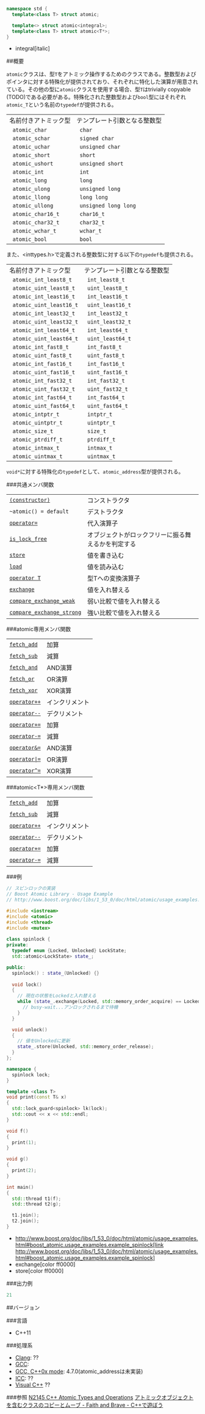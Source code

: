 ```cpp
namespace std {
  template<class T> struct atomic;

  template<> struct atomic<integral>;
  template<class T> struct atomic<T*>;
}
```
* integral[italic]

##概要

`atomic`クラスは、型`T`をアトミック操作するためのクラスである。整数型およびポインタに対する特殊化が提供されており、それぞれに特化した演算が用意されている。その他の型に`atomic`クラスを使用する場合、型`T`はtrivially copyable (TODO)である必要がある。特殊化された整数型および`bool`型にはそれぞれ`atomic_T`という名前の`typedef`が提供される。

| | |
|-----------------------------|--------------------------------|
| 名前付きアトミック型 | テンプレート引数となる整数型 |
|` atomic_char` |` char` |
|` atomic_schar` |` signed char` |
|` atomic_uchar` |` unsigned char` |
|` atomic_short` |` short` |
|` atomic_ushort` |` unsigned short` |
|` atomic_int` |` int` |
|` atomic_long` |` long` |
|` atomic_ulong` |` unsigned long` |
|` atomic_llong` |` long long` |
|` atomic_ullong` |` unsigned long long` |
|` atomic_char16_t` |` char16_t` |
|` atomic_char32_t` |` char32_t` |
|` atomic_wchar_t` |` wchar_t` |
|` atomic_bool` |` bool` |
また、<inttypes.h>で定義される整数型に対する以下の`typedef`も提供される。

| | |
|-----------------------------------|----------------------------|
| 名前付きアトミック型 | テンプレート引数となる整数型 |
|` atomic_int_least8_t` |` int_least8_t` |
|` atomic_uint_least8_t` |` uint_least8_t` |
|` atomic_int_least16_t` |` int_least16_t` |
|` atomic_uint_least16_t` |` uint_least16_t` |
|` atomic_int_least32_t` |` int_least32_t` |
|` atomic_uint_least32_t` |` uint_least32_t` |
|` atomic_int_least64_t` |` int_least64_t` |
|` atomic_uint_least64_t` |` uint_least64_t` |
|` atomic_int_fast8_t` |` int_fast8_t` |
|` atomic_uint_fast8_t` |` uint_fast8_t` |
|` atomic_int_fast16_t` |` int_fast16_t` |
|` atomic_uint_fast16_t` |` uint_fast16_t` |
|` atomic_int_fast32_t` |` int_fast32_t` |
|` atomic_uint_fast32_t` |` uint_fast32_t` |
|` atomic_int_fast64_t` |` int_fast64_t` |
|` atomic_uint_fast64_t` |` uint_fast64_t` |
|` atomic_intptr_t` |` intptr_t` |
|` atomic_uintptr_t` |` uintptr_t` |
|` atomic_size_t` |` size_t` |
|` atomic_ptrdiff_t` |` ptrdiff_t` |
|` atomic_intmax_t` |` intmax_t` |
|` atomic_uintmax_t` |` uintmax_t` |
`void*`に対する特殊化の`typedef`として、`atomic_address`型が提供される。

###共通メンバ関数

| | |
|------------------------------------------------------------------------------------------------------------------------------------------|--------------------------|
| [`(constructor)`](https://sites.google.com/site/cpprefjp/reference/atomic/atomic/atomic) | コンストラクタ |
| `~atomic() = default` | デストラクタ |
| [`operator=`](https://sites.google.com/site/cpprefjp/reference/atomic/atomic/op_assign) | 代入演算子 |
| [`is_lock_free`](https://sites.google.com/site/cpprefjp/reference/atomic/atomic/is_lock_free) | オブジェクトがロックフリーに振る舞えるかを判定する |
| [`store`](https://sites.google.com/site/cpprefjp/reference/atomic/atomic/store) | 値を書き込む |
| [`load`](https://sites.google.com/site/cpprefjp/reference/atomic/atomic/load) | 値を読み込む |
| [`operator T`](https://sites.google.com/site/cpprefjp/reference/atomic/atomic/op_t) | 型Tへの変換演算子 |
| [`exchange`](https://sites.google.com/site/cpprefjp/reference/atomic/atomic/exchange) | 値を入れ替える |
| [`compare_exchange_weak`](https://sites.google.com/site/cpprefjp/reference/atomic/atomic/compare_exchange_weak) | 弱い比較で値を入れ替える |
| [`compare_exchange_strong`](https://sites.google.com/site/cpprefjp/reference/atomic/atomic/compare_exchange_strong) | 強い比較で値を入れ替える |

###atomic<integral>専用メンバ関数

| | |
|---------------------------------------------------------------------------------------------------------------------|--------|
| [`fetch_add`](https://sites.google.com/site/cpprefjp/reference/atomic/atomic/fetch_add) | 加算 |
| [`fetch_sub`](https://sites.google.com/site/cpprefjp/reference/atomic/atomic/fetch_sub) | 減算 |
| [`fetch_and`](https://sites.google.com/site/cpprefjp/reference/atomic/atomic/fetch_and) | AND演算 |
| [`fetch_or`](https://sites.google.com/site/cpprefjp/reference/atomic/atomic/fetch_or) | OR演算 |
| [`fetch_xor`](https://sites.google.com/site/cpprefjp/reference/atomic/atomic/fetch_xor) | XOR演算 |
| [`operator++`](https://sites.google.com/site/cpprefjp/reference/atomic/atomic/op_increment) | インクリメント |
| [`operator--`](https://sites.google.com/site/cpprefjp/reference/atomic/atomic/op_decrement) | デクリメント |
| [`operator+=`](https://sites.google.com/site/cpprefjp/reference/atomic/atomic/op_plus_assign) | 加算 |
| [`operator-=`](https://sites.google.com/site/cpprefjp/reference/atomic/atomic/op_minus_assign) | 減算 |
| [`operator&=`](https://sites.google.com/site/cpprefjp/reference/atomic/atomic/op_and_assign) | AND演算 |
| <code>[operator&#x7C;=](https://sites.google.com/site/cpprefjp/reference/atomic/atomic/op_or_assign)</code> | OR演算 |
| [`operator^=`](https://sites.google.com/site/cpprefjp/reference/atomic/atomic/op_xor_assign) | XOR演算 |

###atomic<T*>専用メンバ関数

| | |
|---------------------------------------------------------------------------------------------------------------------|--------|
| [`fetch_add`](https://sites.google.com/site/cpprefjp/reference/atomic/atomic/fetch_add) | 加算 |
| [`fetch_sub`](https://sites.google.com/site/cpprefjp/reference/atomic/atomic/fetch_sub) | 減算 |
| [`operator++`](https://sites.google.com/site/cpprefjp/reference/atomic/atomic/op_increment) | インクリメント |
| [`operator--`](https://sites.google.com/site/cpprefjp/reference/atomic/atomic/op_decrement) | デクリメント |
| [`operator+=`](https://sites.google.com/site/cpprefjp/reference/atomic/atomic/op_plus_assign) | 加算 |
| [`operator-=`](https://sites.google.com/site/cpprefjp/reference/atomic/atomic/op_minus_assign) | 減算 |

###例

```cpp
// スピンロックの実装
// Boost Atomic Library - Usage Example
// http://www.boost.org/doc/libs/1_53_0/doc/html/atomic/usage_examples.html#boost_atomic.usage_examples.example_spinlock

#include <iostream>
#include <atomic>
#include <thread>
#include <mutex>
 
class spinlock {
private:
  typedef enum {Locked, Unlocked} LockState;
  std::atomic<LockState> state_;

public:
  spinlock() : state_(Unlocked) {}
  
  void lock()
  {
    // 現在の状態をLockedと入れ替える
    while (state_.exchange(Locked, std::memory_order_acquire) == Locked) {
      // busy-wait...アンロックされるまで待機
    }
  }

  void unlock()
  {
    // 値をUnlockedに更新
    state_.store(Unlocked, std::memory_order_release);
  }
};

namespace {
  spinlock lock;
}

template <class T>
void print(const T& x)
{
  std::lock_guard<spinlock> lk(lock);
  std::cout << x << std::endl;
}

void f()
{
  print(1);
}

void g()
{
  print(2);
}

int main()
{
  std::thread t1(f);
  std::thread t2(g);

  t1.join();
  t2.join();
}
```
* http://www.boost.org/doc/libs/1_53_0/doc/html/atomic/usage_examples.html#boost_atomic.usage_examples.example_spinlock[link http://www.boost.org/doc/libs/1_53_0/doc/html/atomic/usage_examples.html#boost_atomic.usage_examples.example_spinlock]
* exchange[color ff0000]
* store[color ff0000]

###出力例
```cpp
21
```

##バージョン

###言語

- C++11

###処理系

- [Clang](https://sites.google.com/site/cpprefjp/implementation#clang): ??
- [GCC](https://sites.google.com/site/cpprefjp/implementation#gcc): 
- [GCC, C++0x mode](https://sites.google.com/site/cpprefjp/implementation#gcc): 4.7.0(atomic_addressは未実装)
- [ICC](https://sites.google.com/site/cpprefjp/implementation#icc): ??
- [Visual C++](https://sites.google.com/site/cpprefjp/implementation#visual_cpp) ??


###参照
[N2145 C++ Atomic Types and Operations](http://www.open-std.org/jtc1/sc22/wg21/docs/papers/2007/n2145.html)
[アトミックオブジェクトを含むクラスのコピーとムーブ - Faith and Brave - C++で遊ぼう](http://d.hatena.ne.jp/faith_and_brave/20130110/1357808183)

